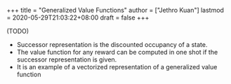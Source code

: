 +++
title = "Generalized Value Functions"
author = ["Jethro Kuan"]
lastmod = 2020-05-29T21:03:22+08:00
draft = false
+++

(TODO)

- Successor representation is the discounted occupancy of a state.
- The value function for any reward can be computed in one shot if the
  successor representation is given.
- It is an example of a vectorized representation of a generalized
  value function
